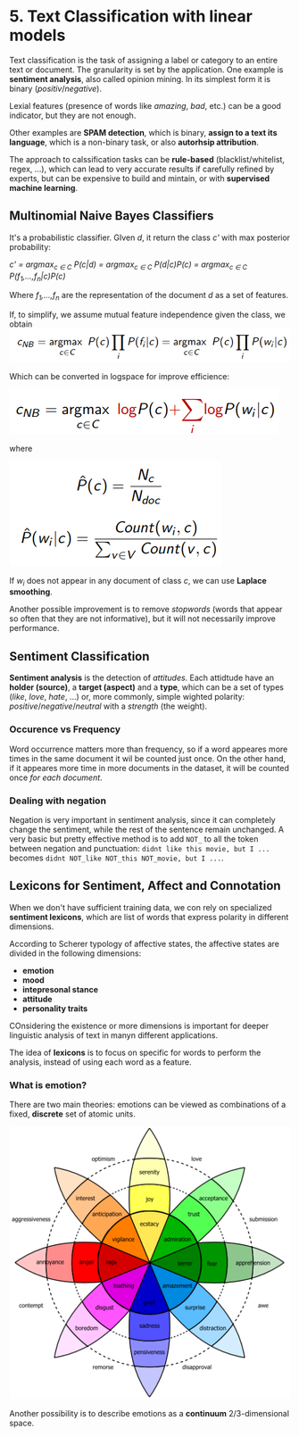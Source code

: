 # 5. Text Classification with linear models

Text classification is the task of assigning a label or category to an entire text or document. The granularity is set by the application.
One example is **sentiment analysis**, also called opinion mining. In its simplest form it is binary (_positiv_/_negative_).

Lexial features (presence of words like _amazing_, _bad_, etc.) can be a good indicator, but they are not enough.

Other examples are **SPAM detection**, which is binary, **assign to a text its language**, which is a non-binary task, or also **autorhsip attribution**.

The approach to calssification tasks can be **rule-based** (blacklist/whitelist, regex, ...), which can lead to very accurate results if carefully refined by experts, but can be expensive to build and mintain, or with **supervised machine learning**.

## Multinomial Naive Bayes Classifiers
It's a probabilistic classifier. GIven _d_, it return the class _c'_ with max posterior probability:

_c' = argmax<sub>c &in; C</sub> P(c|d) = argmax<sub>c &in; C</sub> P(d|c)P(c) = argmax<sub>c &in; C</sub> P(f<sub>1</sub>,...,f<sub>n</sub>|c)P(c)_

Where _f<sub>1</sub>,...,f<sub>n</sub>_ are the representation of the document _d_ as a set of features.

If, to simplify, we assume mutual feature independence given the class, we obtain
![equation](assets/markdown-img-paste-20211011095828175.png)

Which can be converted in logspace for improve efficience:

![equation](assets/markdown-img-paste-2021101109593529.png)

where

![equation](assets/markdown-img-paste-2021101110020877.png)

If _w<sub>i</sub>_ does not appear in any document of class _c_, we can use **Laplace smoothing**.

Another possible improvement is to remove _stopwords_ (words that appear so often that they are not informative), but it will not necessarily improve performance.

## Sentiment Classification

**Sentiment analysis** is the detection of _attitudes_. Each attidtude have an **holder (source)**, a **target (aspect)** and a **type**, which can be a set of types (_like_, _love_, _hate_, ...) or, more commonly, simple wighted polarity: _positive_/_negative_/_neutral_ with a _strength_ (the weight).

### Occurence vs Frequency

Word occurrence matters more than frequency, so if a word appeares more times in the same document it wil be counted just once. On the other hand, if it appeares more time in more documents in the dataset, it will be counted once _for each document_.

### Dealing with negation

Negation is very important in sentiment analysis, since it can completely change the sentiment, while the rest of the sentence remain unchanged. A very basic but pretty effective method is to add `NOT_` to all the token between negation and punctuation: `didnt like this movie, but I ...` becomes `didnt NOT_like NOT_this NOT_movie, but I ...`.

## Lexicons for Sentiment, Affect and Connotation

When we don't have sufficient training data, we con rely on specialized **sentiment lexicons**, which are list of words that express polarity in different dimensions.

According to Scherer typology of affective states, the affective states are divided in the following dimensions:
 - **emotion**
 - **mood**
 - **intepresonal stance**
 - **attitude**
 - **personality traits**

COnsidering the existence or more dimensions is important for deeper linguistic analysis of text in manyn different applications.

The idea of **lexicons** is to focus on specific for words to perform the analysis, instead of using each word as a feature.

### What is emotion?
There are two main theories: emotions can be viewed as combinations of a fixed, **discrete** set of atomic units.

![](assets/markdown-img-paste-20211011105631523.png)

Another possibility is to describe emotions as a **continuum** 2/3-dimensional space.
